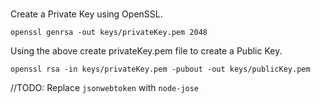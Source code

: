 ###

Create a Private Key using OpenSSL.

```shell
openssl genrsa -out keys/privateKey.pem 2048
```

Using the above create privateKey.pem file to create a Public Key.

```shell
openssl rsa -in keys/privateKey.pem -pubout -out keys/publicKey.pem
```

//TODO: Replace `jsonwebtoken` with `node-jose`
